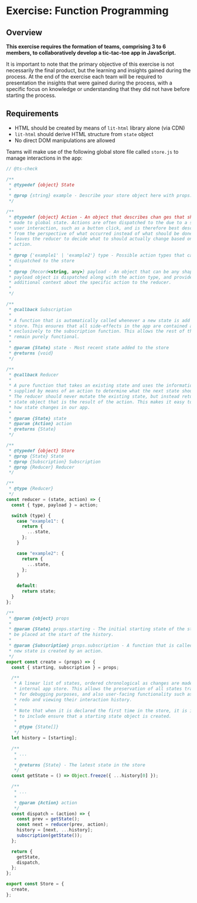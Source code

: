# Exercise: Function Programming

## Overview

**This exercise  requires the formation of teams, comprising 3 to 6 members, to collaboratively develop a tic-tac-toe app in JavaScript.** 

It is important to note that the primary objective of this exercise is not necessarily the final product, but the learning and insights gained during the process. At the end of the exercise each team will be required to presentation the insights that were gained during the process, with a specific focus on knowledge or understanding that they did not have before starting the process.

## Requirements
    
- HTML should be created by means of `lit-html` library alone (via CDN)
- `lit-html` should derive HTML structure from `state` object
- No direct DOM manipulations are allowed

Teams will make use of the following global store file called `store.js` to manage interactions in the app:

```js
// @ts-check

/**
 * @typedef {object} State
 *
 * @prop {string} example - Describe your store object here with props...
 */

/**
 * @typedef {object} Action - An object that describes chan ges that should be
 * made to global state. Actions are often dispatched to the due to a specific
 * user interaction, such as a button click, and is therefore best described
 * from the perspective of what occurred instead of what should be done. This
 * leaves the reducer to decide what to should actually change based on the
 * action.
 *
 * @prop {'example1' | 'example2'} type - Possible action types that can be
 * dispatched to the store
 *
 * @prop {Record<string, any>} payload - An object that can be any shape. The
 * payload object is dispatched along with the action type, and provide
 * additional context about the specific action to the reducer.
 *
 */

/**
 * @callback Subscription
 *
 * A function that is automatically called whenever a new state is add to the
 * store. This ensures that all side-effects in the app are contained and scoped
 * exclusively to the subscription function. This allows the rest of the app to
 * remain purely functional.
 *
 * @param {State} state - Most recent state added to the store
 * @returns {void}
 */

/**
 * @callback Reducer
 *
 * A pure function that takes an existing state and uses the information
 * supplied by means of an action to determine what the next state should be.
 * The reducer should never mutate the existing state, but instead return a new
 * state object that is the result of the action. This makes it easy to debug
 * how state changes in our app.
 *
 * @param {State} state
 * @param {Action} action
 * @returns {State}
 */

/**
 * @typedef {object} Store
 * @prop {State} State
 * @prop {Subscription} Subscription
 * @prop {Reducer} Reducer
 */

/**
 * @type {Reducer}
 */
const reducer = (state, action) => {
  const { type, payload } = action;

  switch (type) {
    case "example1": {
      return {
        ...state,
      };
    }

    case "example2": {
      return {
        ...state,
      };
    }

    default:
      return state;
  }
};

/**
 * @param {object} props
 *
 * @param {State} props.starting - The initial starting state of the store, will
 * be placed at the start of the history.
 *
 * @param {Subscription} props.subscription - A function that is called whenever a
 * new state is created by an action.
 */
export const create = (props) => {
  const { starting, subscription } = props;

  /**
   * A linear list of states, ordered chronological as changes are made to the
   * internal app store. This allows the preservation of all states transitions
   * for debugging purposes, and also user-facing functionality such as undo,
   * redo and viewing their interaction history.
   *
   * Note that when it is declared the first time in the store, it is important
   * to include ensure that a starting state object is created.
   *
   * @type {State[]}
   */
  let history = [starting];

  /**
   * ...
   *
   * @returns {State} - The latest state in the store
   */
  const getState = () => Object.freeze({ ...history[0] });

  /**
   * ...
   *
   * @param {Action} action
   */
  const dispatch = (action) => {
    const prev = getState();
    const next = reducer(prev, action);
    history = [next, ...history];
    subscription(getState());
  };

  return {
    getState,
    dispatch,
  };
};

export const Store = {
  create,
};
```
